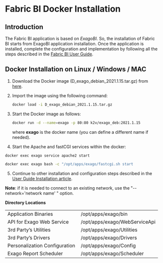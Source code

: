 # Fabric BI Docker Installation

## Introduction

The Fabric BI application is based on *ExagoBI*. So, the installation of Fabric BI starts from ExagoBI application installation. Once the application is installed, complete the configuration and implementation by following all the steps described in the [Fabric BI User Guide](/articles/38_bi_integration/00_BI_user_guide_overview.md).

## Docker Installation on Linux / Windows / MAC

1. Download the Docker image (D_exago_debian_2021.1.15.tar.gz) from [here](https://download.k2view.com/index.php/s/uc9bLOYAyQbmCWc).

2. Import the image using the following command:

   ~~~bash
   docker load -i D_exago_debian_2021.1.15.tar.gz
   ~~~

3. Start the Docker image as follows:
   ~~~bash
   docker run -d --name=exago -p 80:80 k2v/exago_deb:2021.1.15
   ~~~

   where **exago** is the docker name (you can define a different name if needed).
   
4. Start the Apache and fastCGI services within the docker:

  ~~~bash
  docker exec exago service apache2 start
  ~~~
  
  ~~~bash
  docker exec exago bash -c "/opt/apps/exago/fastcgi.sh start
  ~~~

5. Continue to other installation and configuration steps described in the [User Guide Installation article](/articles/38_bi_integration/01_Installation.md).

**Note**: if it is needed to connect to an existing network, use the "--network='network name' " option. 



**Directory Locations**

<table style="border-collapse: collapse; width: 100%;">
<tbody>
<tr>
<td style="width: 50%; height: 18px;">Application Binaries</td>
<td style="width: 50%; height: 18px;">/opt/apps/exago/bin</td>
</tr>
<tr>
<td style="width: 50%; height: 18px;">API for Exago Web Service</td>

<td style="width: 50%; height: 18px;">/opt/apps/exago/WebServiceApi</td>
</tr>
<tr>
<td style="width: 50%; height: 18px;">3rd Party’s Utilities</td>

<td style="width: 50%; height: 18px;">/opt/apps/exago/Utilities</td>
</tr>
<tr>
<td style="width: 50%; height: 18px;">3rd Party’s Drivers</td>

<td style="width: 50%; height: 18px;">/opt/apps/exago/Drivers</td>
</tr>
<tr>
<td style="width: 50%; height: 18px;">Personalization Configuration</td>

<td style="width: 50%; height: 18px;">/opt/apps/exago/Config</td>
</tr>
<tr>
<td style="width: 50%; height: 18px;">Exago Report Scheduler</td>
<td style="width: 50%; height: 18px;">/opt/apps/exago/Scheduler</td>
</tr>
</tbody>
</table>

